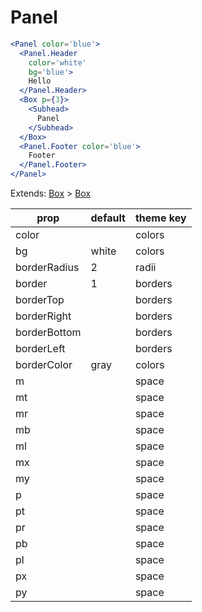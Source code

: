 # Panel

```.jsx
<Panel color='blue'>
  <Panel.Header
    color='white'
    bg='blue'>
    Hello
  </Panel.Header>
  <Box p={3}>
    <Subhead>
      Panel
    </Subhead>
  </Box>
  <Panel.Footer color='blue'>
    Footer
  </Panel.Footer>
</Panel>

```



Extends: [Box](/components/Box) > [Box](/components/Box)

prop | default | theme key
---|---|---
color |  | colors
bg | white | colors
borderRadius | 2 | radii
border | 1 | borders
borderTop |  | borders
borderRight |  | borders
borderBottom |  | borders
borderLeft |  | borders
borderColor | gray | colors
m |  | space
mt |  | space
mr |  | space
mb |  | space
ml |  | space
mx |  | space
my |  | space
p |  | space
pt |  | space
pr |  | space
pb |  | space
pl |  | space
px |  | space
py |  | space